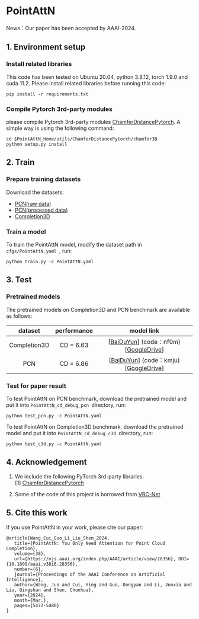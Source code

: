 # PointAttN

News：Our paper has been accepted by AAAI-2024.

## 1. Environment setup

### Install related libraries

This code has been tested on Ubuntu 20.04, python 3.8.12, torch 1.9.0 and cuda 11.2. Please install related libraries before running this code:

```
pip install -r requirements.txt
```

### Compile Pytorch 3rd-party modules

please compile Pytorch 3rd-party modules [ChamferDistancePytorch](https://github.com/ThibaultGROUEIX/ChamferDistancePytorch). A simple way is using the following command:

```
cd $PointAttN_Home/utils/ChamferDistancePytorch/chamfer3D
python setup.py install
```

## 2. Train

### Prepare training datasets

Download the datasets:

+ [PCN(raw data)](https://drive.google.com/drive/folders/1P_W1tz5Q4ZLapUifuOE4rFAZp6L1XTJz)
+ [PCN(processed data)](https://gateway.infinitescript.com/?fileName=ShapeNetCompletion)
+ [Completion3D](https://completion3d.stanford.edu/)

### Train a model

To train the PointAttN model, modify the dataset path in `cfgs/PointAttN.yaml `, run:

```
python train.py -c PointAttN.yaml
```

## 3. Test

### Pretrained models

The pretrained models on Completion3D and PCN benchmark are available as follows:

|   dataset    | performance |                          model link                          |
| :----------: | :---------: | :----------------------------------------------------------: |
| Completion3D |  CD = 6.63  | [[BaiDuYun](https://pan.baidu.com/s/17-BZr3QvHYjEVMjPuXHXTg)] (code：nf0m)[[GoogleDrive](https://drive.google.com/drive/folders/1uw0oJ731uLjDpZ82Gp7ILisjeOrNdiHK?usp=sharing)] |
|     PCN      |  CD = 6.86  | [[BaiDuYun](https://pan.baidu.com/s/187GjKO2qEQFWlroG1Mma2g)] (code：kmju)[[GoogleDrive](https://drive.google.com/drive/folders/1uw0oJ731uLjDpZ82Gp7ILisjeOrNdiHK?usp=sharing)] |

### Test for paper result

To test PointAttN on PCN benchmark, download  the pretrained model and put it into `PointAttN_cd_debug_pcn `directory, run:

```
python test_pcn.py -c PointAttN.yaml
```

To test PointAttN on Completion3D benchmark, download  the pretrained model and put it into `PointAttN_cd_debug_c3d `directory, run:

```
python test_c3d.py -c PointAttN.yaml
```

## 4. Acknowledgement

1. We include the following PyTorch 3rd-party libraries:  
   [1] [ChamferDistancePytorch](https://github.com/ThibaultGROUEIX/ChamferDistancePytorch)

2. Some of the code of this project is borrowed from [VRC-Net](https://github.com/paul007pl/MVP_Benchmark)  

## 5. Cite this work

If you use PointAttN in your work, please cite our paper:

```
@article{Wang_Cui_Guo_Li_Liu_Shen_2024,
   title={PointAttN: You Only Need Attention for Point Cloud Completion},
   volume={38}, 
   url={https://ojs.aaai.org/index.php/AAAI/article/view/28356}, DOI={10.1609/aaai.v38i6.28356}, 
   number={6}, 
   journal={Proceedings of the AAAI Conference on Artificial Intelligence},
   author={Wang, Jun and Cui, Ying and Guo, Dongyan and Li, Junxia and Liu, Qingshan and Shen, Chunhua},
   year={2024},
   month={Mar.},
   pages={5472-5480}
}
```

